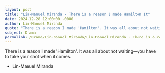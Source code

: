 ```yaml
---
layout: post
title: "Lin-Manuel Miranda - There is a reason I made Hamilton It"
date: 2024-12-28 12:00:00 -0000
author: Lin-Manuel Miranda
quote: "There is a reason I made 'Hamilton'. It was all about not waiting—you have to take your shot when it comes."
subject: Drama
permalink: /Drama/Lin-Manuel Miranda/Lin-Manuel Miranda - There is a reason I made Hamilton It
---
```


There is a reason I made 'Hamilton'. It was all about not waiting—you have to take your shot when it comes.

- Lin-Manuel Miranda
